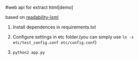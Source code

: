 #web api for extract html[demo]

based on [readability-lxml](https://github.com/buriy/python-readability)

1. Install dependences in requirements.txt

2. Configure settings in etc folder.(you can simply use `ln -s etc/test_config.conf etc/config.conf`)

3. `python2 app.py`
